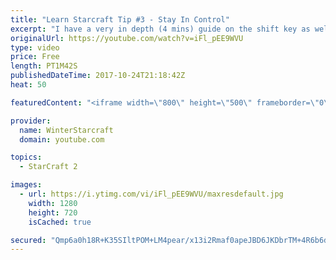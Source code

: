 ```yaml
---
title: "Learn Starcraft Tip #3 - Stay In Control"
excerpt: "I have a very in depth (4 mins) guide on the shift key as well here https://www.youtube.com/watch?v=7x9pHr544oY"
originalUrl: https://youtube.com/watch?v=iFl_pEE9WVU
type: video
price: Free
length: PT1M42S
publishedDateTime: 2017-10-24T21:18:42Z
heat: 50

featuredContent: "<iframe width=\"800\" height=\"500\" frameborder=\"0\" src=\"https://www.youtube.com/embed/iFl_pEE9WVU\" allow=\"accelerometer; autoplay; encrypted-media; gyroscope; picture-in-picture\" allowfullscreen></iframe>"

provider:
  name: WinterStarcraft
  domain: youtube.com

topics:
  - StarCraft 2

images:
  - url: https://i.ytimg.com/vi/iFl_pEE9WVU/maxresdefault.jpg
    width: 1280
    height: 720
    isCached: true

secured: "Qmp6a0h18R+K35SIltPOM+LM4pear/x13i2Rmaf0apeJBD6JKDbrTM+4R6b6dKphbwp4M5ivgxKAHFL/RMImejzq1fDEfygKHJPt2jxtk9pTerDrOU36pWMSmG1HKOuv4wYQ2wPrGv3EbY/+6d+zEDXpDIGCrE8sXHqPzLYhzKWmn62VVBJkQJgVCk1rZr/TWM16c0ryh/0hKr+T99h4DtEshKnRNk2ucFTU1heZBzmPuEiCNbFQvoghbLsYsfyIb9ygswJgh0VtgHPZTzsWqfVNn37yDhTA4h8GwgVmBASE3iccxSELRpbIWCMVfqedB136FCLy7m18euel30YTpZzj5sIGJSOk8NTXEYDm2z6GwjC2vzTQTdpwh5H3iHthbUzjpt6jeb4LY4dmwWBYab4+k8V/Dd8jQEU+gMH/2e4=;0RMwn+w5ADqP2tlhTK611w=="
---
```


